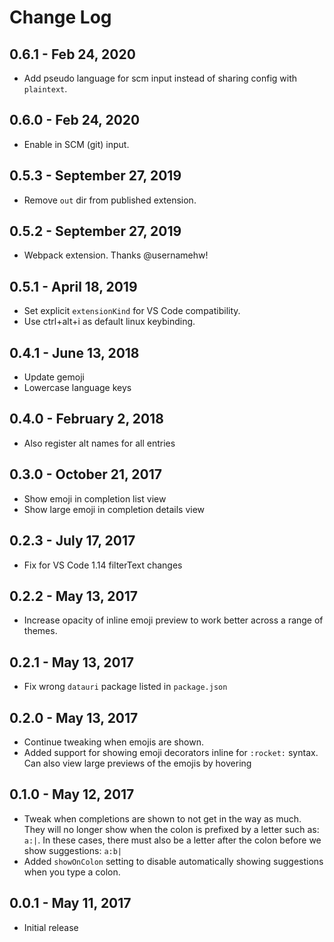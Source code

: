 # Change Log

## 0.6.1 - Feb 24, 2020
- Add pseudo language for scm input instead of sharing config with `plaintext`.

## 0.6.0 - Feb 24, 2020
- Enable in SCM (git) input.

## 0.5.3 - September 27, 2019
- Remove `out` dir from published extension.

## 0.5.2 - September 27, 2019
- Webpack extension. Thanks @usernamehw!

## 0.5.1 - April 18, 2019
- Set explicit `extensionKind` for VS Code compatibility.
- Use ctrl+alt+i as default linux keybinding.

## 0.4.1 - June 13, 2018
- Update gemoji
- Lowercase language keys

## 0.4.0 - February 2, 2018
- Also register alt names for all entries

## 0.3.0 - October 21, 2017
* Show emoji in completion list view
* Show large emoji in completion details view

## 0.2.3 - July 17, 2017
* Fix for VS Code 1.14 filterText changes

## 0.2.2 - May 13, 2017
* Increase opacity of inline emoji preview to work better across a range of themes.

## 0.2.1 - May 13, 2017
* Fix wrong `datauri` package listed in `package.json`

## 0.2.0 - May 13, 2017
* Continue tweaking when emojis are shown.
* Added support for showing emoji decorators inline for `:rocket:` syntax. Can also view large previews of the emojis by hovering

## 0.1.0 - May 12, 2017
- Tweak when completions are shown to not get in the way as much. They will no longer show when the colon is prefixed by a letter such as: `a:|`. In these cases, there must also be a letter after the colon before we show suggestions: `a:b|`
- Added `showOnColon` setting to disable automatically showing suggestions when you type a colon.

## 0.0.1 - May 11, 2017
- Initial release